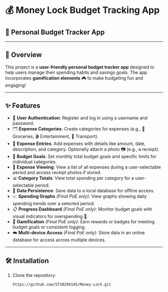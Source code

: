 # 💰 Money Lock Budget Tracking App  
## 📱 Personal Budget Tracker App

---

## 📝 Overview

This project is a **user-friendly personal budget tracker app** designed to help users manage their spending habits and savings goals. The app incorporates **gamification elements** 🎮 to make budgeting fun and engaging!

---

## ✨ Features

- 🔐 **User Authentication**: Register and log in using a username and password.  
- 🗂️ **Expense Categories**: Create categories for expenses (e.g., 🥦 Groceries, 🎬 Entertainment, 🚗 Transport).  
- 🧾 **Expense Entries**: Add expenses with details like amount, date, description, and category. Optionally attach a photo 📷 (e.g., a receipt).  
- 🎯 **Budget Goals**: Set monthly total budget goals and specific limits for individual categories.  
- 📆 **Expense Viewing**: View a list of all expenses during a user-selectable period and access receipt photos if stored.  
- 📊 **Category Totals**: View total spending per category for a user-selectable period.  
- 💾 **Data Persistence**: Save data to a local database for offline access.  
- 📈 **Spending Graphs** *(Final PoE only)*: View graphs showing daily spending trends over a selected period.  
- 📋 **Progress Dashboard** *(Final PoE only)*: Monitor budget goals with visual indicators for overspending 🚨.  
- 🏅 **Gamification** *(Final PoE only)*: Earn rewards or badges for meeting budget goals or consistent logging.  
- ☁️ **Multi-device Access** *(Final PoE only)*: Store data in an online database for access across multiple devices.

---

## 🛠️ Installation

1. Clone the repository:
   ```bash
   https://github.com/ST10294145/Money-Lock.git
